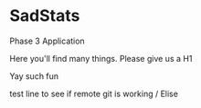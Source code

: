 # SadStats
Phase 3 Application

Here you'll find many things. Please give us a H1

Yay such fun

test line to see if remote git is working / Elise
